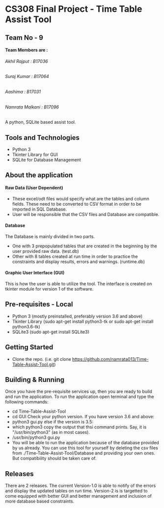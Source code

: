 # CS308 Final Project - Time Table Assist Tool
## Team No - 9
#### Team Members are : 

###### Akhil Rajput : B17036
###### Suraj Kumar : B17064
###### Aashima : B17031
###### Namrata Malkani : B17096

 A python, SQLite based assist tool.

## Tools and Technologies

* Python 3
* Tkinter Library for GUI
* SQLite for Database Management

## About the application

#### Raw Data (User Dependent)

* These excel/odt files would specify what are the tables and column fields. These need to be converted to CSV format in order to be imported in SQL Database. 
* User will be responsible that the CSV files and Database are compatible.

#### Database

The Database is mainly divided in two parts.
* One with 3 prepopulated tables that are created in the beginning by the user provided raw data. (test.db)
* Other with 8 tables created at run time in order to practice the constraints and display results, errors and warnings. (runtime.db)

#### Graphic User Interface (GUI)

This is how the user is able to utilize the tool. The interface is created on tkinter module for version 1 of the software.

## Pre-requisites - Local

* Python 3 (mostly preinstalled, preferably version 3.6 and above)
* Tkinter Library (sudo apt-get install python3-tk or sudo apt-get install python3.6-tk)
* SQLite3 (sudo apt-get install SQLite3)

## Getting Started

* Clone the repo. (i.e. git clone https://github.com/namrata013/Time-Table-Assist-Tool.git)

## Building & Running

Once you have the pre-requisite services up, then you are ready to build and run the application. To run the application open terminal and type the following commands:
* cd Time-Table-Assist-Tool
* cd GUI
Check your python version. If you have version 3.6 and above:
* python3 gui.py
else if the version is 3.5:
* which python3
copy the output that thsi command prints. Say, it is "/usr/bin/python3" (as in most cases).
* /usr/bin/python3 gui.py
* You will be able to run the application because of the database provided by us already. You can use this tool for yourself by deleting the csv files from ./Time-Table-Assist-Tool/Database and providing your own ones. But compatibility should be taken care of.

## Releases

There are 2 releases. The current Version-1.0 is able to notify of the errors and display the updated tables on run time. Version-2 is is targetted to come equipped with better GUI and better management and inclusion of more database based constraints.



